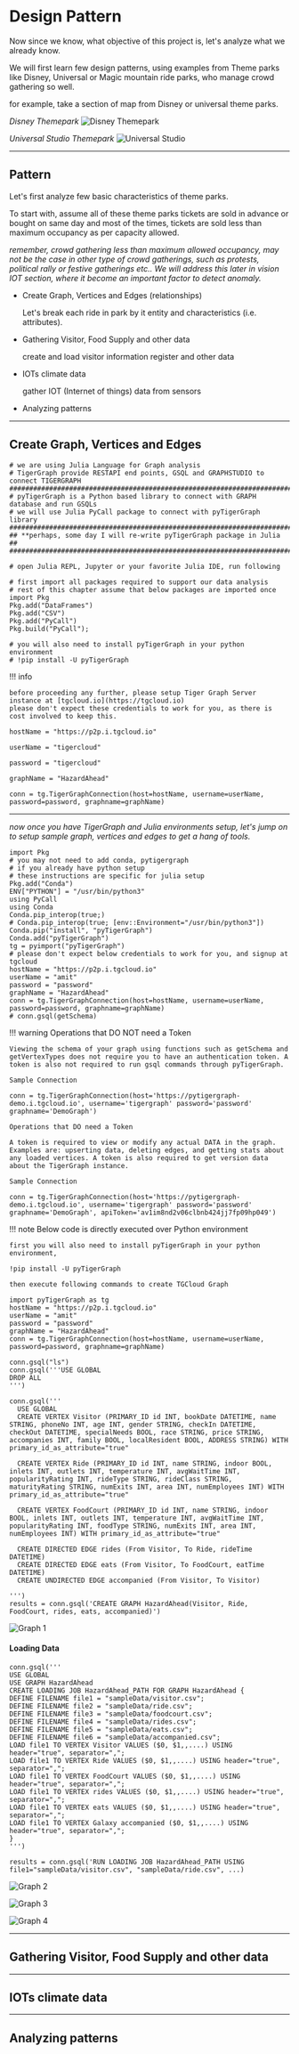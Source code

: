 # Design Pattern

Now since we know, what objective of this project is,
let's analyze what we already know.

We will first learn few design patterns, using examples from Theme parks like Disney, Universal or Magic mountain ride parks, who manage crowd gathering so well.

for example, take a section of map from Disney or universal theme parks.

*Disney Themepark*
![Disney Themepark](https://github.com/AmitXShukla/HazardAhead.ai/blob/main/assets/images/disney.png?raw=true)

*Universal Studio Themepark*
![Universal Studio](https://github.com/AmitXShukla/HazardAhead.ai/blob/main/assets/images/universal.png?raw=true)

---

## Pattern

Let's first analyze few basic characteristics of theme parks.

To start with, assume all of these theme parks tickets are sold in advance or bought on same day and most of the times, tickets are sold less than maximum occupancy as per capacity allowed.

*remember, crowd gathering less than maximum allowed occupancy, may not be the case in  other type of crowd gatherings, such as protests, political rally or festive gatherings etc.. We will address this later in vision IOT section, where it become an important factor to detect anomaly.*

- Create Graph, Vertices and Edges (relationships)
    
    Let's break each ride in park by it entity and characteristics (i.e. attributes).

- Gathering Visitor, Food Supply and other data

    create and load visitor information register and other data
    

- IOTs climate data

    gather IOT (Internet of things) data from sensors

- Analyzing patterns

---

## Create Graph, Vertices and Edges

```@example
# we are using Julia Language for Graph analysis
# TigerGraph provide RESTAPI end points, GSQL and GRAPHSTUDIO to connect TIGERGRAPH
#######################################################################
# pyTigerGraph is a Python based library to connect with GRAPH database and run GSQLs
# we will use Julia PyCall package to connect with pyTigerGraph library
#######################################################################
## **perhaps, some day I will re-write pyTigerGraph package in Julia ##
#######################################################################

# open Julia REPL, Jupyter or your favorite Julia IDE, run following

# first import all packages required to support our data analysis
# rest of this chapter assume that below packages are imported once
import Pkg
Pkg.add("DataFrames")
Pkg.add("CSV")
Pkg.add("PyCall")
Pkg.build("PyCall");

# you will also need to install pyTigerGraph in your python environment
# !pip install -U pyTigerGraph
```

!!! info

    before proceeding any further, please setup Tiger Graph Server instance at [tgcloud.io](https://tgcloud.io)
    please don't expect these credentials to work for you, as there is cost involved to keep this.

    hostName = "https://p2p.i.tgcloud.io"

    userName = "tigercloud"

    password = "tigercloud"

    graphName = "HazardAhead"

    conn = tg.TigerGraphConnection(host=hostName, username=userName, password=password, graphname=graphName)


---

*now once you have TigerGraph and Julia environments setup, let's jump on to setup sample graph, vertices and edges to get a hang of tools.*


```@example
import Pkg
# you may not need to add conda, pytigergraph
# if you already have python setup
# these instructions are specific for julia setup
Pkg.add("Conda")
ENV["PYTHON"] = "/usr/bin/python3"
using PyCall
using Conda
Conda.pip_interop(true;)
# Conda.pip_interop(true; [env::Environment="/usr/bin/python3"])
Conda.pip("install", "pyTigerGraph")
Conda.add("pyTigerGraph")
tg = pyimport("pyTigerGraph")
# please don't expect below credentials to work for you, and signup at tgcloud
hostName = "https://p2p.i.tgcloud.io"
userName = "amit"
password = "password"
graphName = "HazardAhead"
conn = tg.TigerGraphConnection(host=hostName, username=userName, password=password, graphname=graphName)
# conn.gsql(getSchema)
```

!!! warning
    Operations that DO NOT need a Token
    
    Viewing the schema of your graph using functions such as getSchema and getVertexTypes does not require you to have an authentication token. A token is also not required to run gsql commands through pyTigerGraph.
    
    Sample Connection
    
    conn = tg.TigerGraphConnection(host='https://pytigergraph-demo.i.tgcloud.io', username='tigergraph' password='password' graphname='DemoGraph')
    
    Operations that DO need a Token

    A token is required to view or modify any actual DATA in the graph. Examples are: upserting data, deleting edges, and getting stats about any loaded vertices. A token is also required to get version data about the TigerGraph instance.

    Sample Connection

    conn = tg.TigerGraphConnection(host='https://pytigergraph-demo.i.tgcloud.io', username='tigergraph' password='password' graphname='DemoGraph', apiToken='av1im8nd2v06clbnb424jj7fp09hp049')


!!! note
    Below code is directly executed over Python environment
    
    first you will also need to install pyTigerGraph in your python environment,

    !pip install -U pyTigerGraph
    
    then execute following commands to create TGCloud Graph

```@python
import pyTigerGraph as tg
hostName = "https://p2p.i.tgcloud.io"
userName = "amit"
password = "password"
graphName = "HazardAhead"
conn = tg.TigerGraphConnection(host=hostName, username=userName, password=password, graphname=graphName)

conn.gsql("ls")
conn.gsql('''USE GLOBAL
DROP ALL
''')

conn.gsql('''
  USE GLOBAL
  CREATE VERTEX Visitor (PRIMARY_ID id INT, bookDate DATETIME, name STRING, phoneNo INT, age INT, gender STRING, checkIn DATETIME, checkOut DATETIME, specialNeeds BOOL, race STRING, price STRING, accompanies INT, family BOOL, localResident BOOL, ADDRESS STRING) WITH primary_id_as_attribute="true"

  CREATE VERTEX Ride (PRIMARY_ID id INT, name STRING, indoor BOOL, inlets INT, outlets INT, temperature INT, avgWaitTime INT, popularityRating INT, rideType STRING, rideClass STRING, maturityRating STRING, numExits INT, area INT, numEmployees INT) WITH primary_id_as_attribute="true"

  CREATE VERTEX FoodCourt (PRIMARY_ID id INT, name STRING, indoor BOOL, inlets INT, outlets INT, temperature INT, avgWaitTime INT, popularityRating INT, foodType STRING, numExits INT, area INT, numEmployees INT) WITH primary_id_as_attribute="true"

  CREATE DIRECTED EDGE rides (From Visitor, To Ride, rideTime DATETIME)
  CREATE DIRECTED EDGE eats (From Visitor, To FoodCourt, eatTime DATETIME)
  CREATE UNDIRECTED EDGE accompanied (From Visitor, To Visitor)

''')
results = conn.gsql('CREATE GRAPH HazardAhead(Visitor, Ride, FoodCourt, rides, eats, accompanied)')
```

![Graph 1](https://github.com/AmitXShukla/HazardAhead.ai/blob/main/docs/assets/images/graph1.png?raw=true)

#### Loading Data

```example
conn.gsql('''
USE GLOBAL
USE GRAPH HazardAhead
CREATE LOADING JOB HazardAhead_PATH FOR GRAPH HazardAhead {
DEFINE FILENAME file1 = "sampleData/visitor.csv";
DEFINE FILENAME file2 = "sampleData/ride.csv";
DEFINE FILENAME file3 = "sampleData/foodcourt.csv";
DEFINE FILENAME file4 = "sampleData/rides.csv";
DEFINE FILENAME file5 = "sampleData/eats.csv";
DEFINE FILENAME file6 = "sampleData/accompanied.csv";
LOAD file1 TO VERTEX Visitor VALUES ($0, $1,,....) USING header="true", separator=",";
LOAD file1 TO VERTEX Ride VALUES ($0, $1,,....) USING header="true", separator=",";
LOAD file1 TO VERTEX FoodCourt VALUES ($0, $1,,....) USING header="true", separator=",";
LOAD file1 TO VERTEX rides VALUES ($0, $1,,....) USING header="true", separator=",";
LOAD file1 TO VERTEX eats VALUES ($0, $1,,....) USING header="true", separator=",";
LOAD file1 TO VERTEX Galaxy accompanied ($0, $1,,....) USING header="true", separator=",";
}
''')

results = conn.gsql('RUN LOADING JOB HazardAhead_PATH USING file1="sampleData/visitor.csv", "sampleData/ride.csv", ...)
```
![Graph 2](https://github.com/AmitXShukla/P2P.ai/blob/main/docs/assets/images/graph2.png?raw=true)

![Graph 3](https://github.com/AmitXShukla/P2P.ai/blob/main/docs/assets/images/graph3.png?raw=true)

![Graph 4](https://github.com/AmitXShukla/P2P.ai/blob/main/docs/assets/images/graph4.png?raw=true)

---
## Gathering Visitor, Food Supply and other data

---
## IOTs climate data

---
## Analyzing patterns